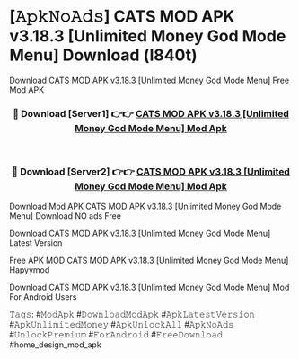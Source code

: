 # [𝙰𝚙𝚔𝙽𝚘𝙰𝚍𝚜] CATS MOD APK v3.18.3 [Unlimited Money God Mode Menu] Download (l840t)
Download CATS MOD APK v3.18.3 [Unlimited Money God Mode Menu] Free Mod APK

<div align="center">
<h3>🔴 Download [Server1] 👉👉 <a href="https://apkcomod.com?title=CATS_MOD_APK_v3.18.3_[Unlimited_Money_God_Mode_Menu]">CATS MOD APK v3.18.3 [Unlimited Money God Mode Menu] Mod Apk</a></h3><br>

<h3>🔴 Download [Server2] 👉👉 <a href="https://apkcomod.com?title=CATS_MOD_APK_v3.18.3_[Unlimited_Money_God_Mode_Menu]">CATS MOD APK v3.18.3 [Unlimited Money God Mode Menu] Mod Apk</a></h3>
</div>


 Download Mod APK CATS MOD APK v3.18.3 [Unlimited Money God Mode Menu] Download NO ads Free

Download CATS MOD APK v3.18.3 [Unlimited Money God Mode Menu] Latest Version

Free APK MOD CATS MOD APK v3.18.3 [Unlimited Money God Mode Menu] Hapyymod

Download CATS MOD APK v3.18.3 [Unlimited Money God Mode Menu] Mod For Android Users

𝚃𝚊𝚐𝚜: #𝙼𝚘𝚍𝙰𝚙𝚔 #𝙳𝚘𝚠𝚗𝚕𝚘𝚊𝚍𝙼𝚘𝚍𝙰𝚙𝚔 #𝙰𝚙𝚔𝙻𝚊𝚝𝚎𝚜𝚝𝚅𝚎𝚛𝚜𝚒𝚘𝚗 #𝙰𝚙𝚔𝚄𝚗𝚕𝚒𝚖𝚒𝚝𝚎𝚍𝙼𝚘𝚗𝚎𝚢 #𝙰𝚙𝚔𝚄𝚗𝚕𝚘𝚌𝚔𝙰𝚕𝚕 #𝙰𝚙𝚔𝙽𝚘𝙰𝚍𝚜 #𝚄𝚗𝚕𝚘𝚌𝚔𝙿𝚛𝚎𝚖𝚒𝚞𝚖 #𝙵𝚘𝚛𝙰𝚗𝚍𝚛𝚘𝚒𝚍 #𝙵𝚛𝚎𝚎𝙳𝚘𝚠𝚗𝚕𝚘𝚊𝚍 #home_design_mod_apk